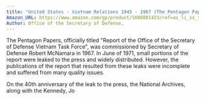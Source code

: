```yaml
---
title: "United States - Vietnam Relations 1945 - 1967 (The Pentagon Papers) (Volume 5)"
Amazon_URL: https://www.amazon.com/gp/product/1608881423/ref=as_li_ss_tl?ie=UTF8&linkCode=ll1&tag=internetbo00a-20
Author: Office of the Secretary of Defense,
---
```

The Pentagon Papers, officially titled "Report of the Office of the Secretary of Defense Vietnam Task Force", was commissioned by Secretary of Defense Robert McNamara in 1967. In June of 1971, small portions of the report were leaked to the press and widely distributed. However, the publications of the report that resulted from these leaks were incomplete and suffered from many quality issues.<p>

On the 40th anniversary of the leak to the press, the National Archives, along with the Kennedy, Jo